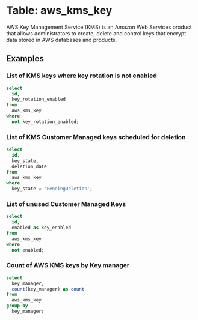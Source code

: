 # Table: aws_kms_key

AWS Key Management Service (KMS) is an Amazon Web Services product that allows administrators to create, delete and control keys that encrypt data stored in AWS databases and products.

## Examples

### List of KMS keys where key rotation is not enabled

```sql
select
  id,
  key_rotation_enabled
from
  aws_kms_key
where
  not key_rotation_enabled;
```


### List of KMS Customer Managed keys scheduled for deletion

```sql
select
  id,
  key_state,
  deletion_date
from
  aws_kms_key
where
  key_state = 'PendingDeletion';
```


### List of unused Customer Managed Keys

```sql
select
  id,
  enabled as key_enabled
from
  aws_kms_key
where
  not enabled;
```


### Count of AWS KMS keys by Key manager

```sql
select
  key_manager,
  count(key_manager) as count
from
  aws_kms_key
group by
  key_manager;
```